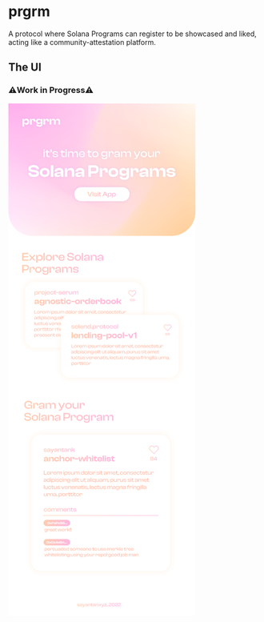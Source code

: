 # prgrm

A protocol where Solana Programs can register to be showcased and liked, acting like a community-attestation platform.

## The UI

### ⚠️Work in Progress⚠️

![Landing Page](assets/landing.png)
